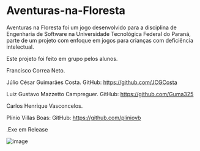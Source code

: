 # Aventuras-na-Floresta
Aventuras na Floresta foi um jogo desenvolvido para a disciplina de Engenharia de Software na Universidade Tecnológica Federal do Paraná, parte de um projeto com enfoque em jogos para crianças com deficiência intelectual.

Este projeto foi feito em grupo pelos alunos.

Francisco Correa Neto.

Júlio César Guimarães Costa. GitHub: https://github.com/JCGCosta 

Luiz Gustavo Mazzetto Campreguer. GitHub: https://github.com/Guma325 

Carlos Henrique Vasconcelos.

Plínio Villas Boas: GitHub: https://github.com/pliniovb 

.Exe em Release

![image](https://user-images.githubusercontent.com/71855263/129815667-d6b8a4c0-34bb-4a42-9143-1fa317677cf4.png)

